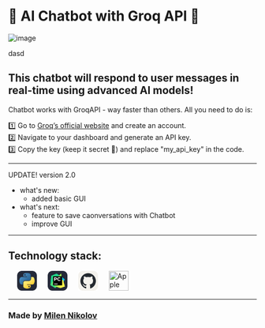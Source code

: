 # 🌟 AI Chatbot with Groq API 🌟


![image](https://github.com/user-attachments/assets/ff39e512-9da1-44f1-928d-9e69eae298a8)



dasd

## This chatbot will respond to user messages in real-time using advanced AI models!




Chatbot works with GroqAPI - way faster than others. All you need to do is:

1️⃣ Go to [Groq’s official website](https://groq.com) and create an account.  
2️⃣ Navigate to your dashboard and generate an API key.  
3️⃣ Copy the key (keep it secret 🤫) and replace "my_api_key" in the code.  

___
UPDATE! version 2.0
* what's new:
  - added basic GUI
* what's next:
  - feature to save caonversations with Chatbot
  - improve GUI


---
## Technology stack:
<p align="left">
  &emsp;
    <a href="#"><img alt="Python" src="https://github.com/tandpfun/skill-icons/blob/main/icons/Python-Dark.svg" width="40" height ="40"></a>
  &emsp;
    <a href="#"><img src="https://github.com/tandpfun/skill-icons/blob/main/icons/PyCharm-Dark.svg" width="40" height="40" /></a>
  &emsp;
    <a href="#"><img alt="GitHub" src="https://github.com/tandpfun/skill-icons/blob/main/icons/Github-Light.svg" title="GitHub" **alt="GitHub" width="40" height="40" ></a>
  &emsp;
    <a href="#"><img src="https://github.com/tandpfun/skill-icons/blob/main/icons/Apple-Light.svg" title="Apple" **alt="Apple" width="40" height="40" /></a>
</p>

---
### Made by [Milen Nikolov](https://www.linkedin.com/in/milen-nikolov-62455034b/)





